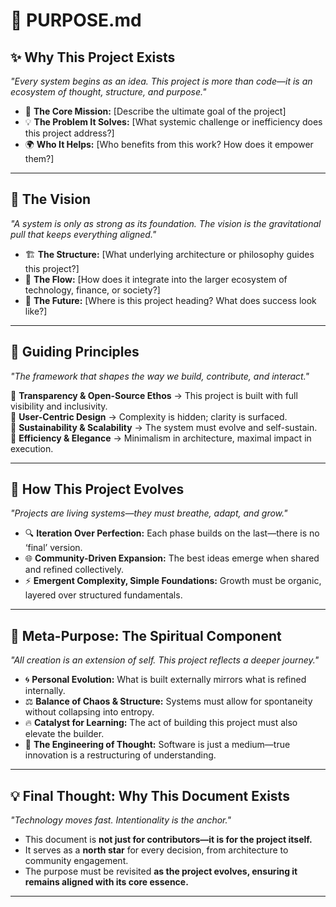 # 🌟 PURPOSE.md  

## ✨ **Why This Project Exists**  
_"Every system begins as an idea. This project is more than code—it is an ecosystem of thought, structure, and purpose."_  

- 🎯 **The Core Mission:** [Describe the ultimate goal of the project]  
- 💡 **The Problem It Solves:** [What systemic challenge or inefficiency does this project address?]  
- 🌍 **Who It Helps:** [Who benefits from this work? How does it empower them?]  

---

## 🔹 **The Vision**  
_"A system is only as strong as its foundation. The vision is the gravitational pull that keeps everything aligned."_  

- 🏗 **The Structure:** [What underlying architecture or philosophy guides this project?]  
- 🔄 **The Flow:** [How does it integrate into the larger ecosystem of technology, finance, or society?]  
- 🚀 **The Future:** [Where is this project heading? What does success look like?]  

---

## 🧭 **Guiding Principles**  
_"The framework that shapes the way we build, contribute, and interact."_  

🔹 **Transparency & Open-Source Ethos** → This project is built with full visibility and inclusivity.  
🔹 **User-Centric Design** → Complexity is hidden; clarity is surfaced.  
🔹 **Sustainability & Scalability** → The system must evolve and self-sustain.  
🔹 **Efficiency & Elegance** → Minimalism in architecture, maximal impact in execution.  

---

## 🔄 **How This Project Evolves**  
_"Projects are living systems—they must breathe, adapt, and grow."_  

- 🔍 **Iteration Over Perfection:** Each phase builds on the last—there is no ‘final’ version.  
- 🌐 **Community-Driven Expansion:** The best ideas emerge when shared and refined collectively.  
- ⚡ **Emergent Complexity, Simple Foundations:** Growth must be organic, layered over structured fundamentals.  

---

## 🌊 **Meta-Purpose: The Spiritual Component**  
_"All creation is an extension of self. This project reflects a deeper journey."_  

- 🌀 **Personal Evolution:** What is built externally mirrors what is refined internally.  
- ⚖️ **Balance of Chaos & Structure:** Systems must allow for spontaneity without collapsing into entropy.  
- 🔥 **Catalyst for Learning:** The act of building this project must also elevate the builder.  
- 🧠 **The Engineering of Thought:** Software is just a medium—true innovation is a restructuring of understanding.  

---

## 💡 **Final Thought: Why This Document Exists**  
_"Technology moves fast. Intentionality is the anchor."_  

- This document is **not just for contributors—it is for the project itself.**  
- It serves as a **north star** for every decision, from architecture to community engagement.  
- The purpose must be revisited **as the project evolves, ensuring it remains aligned with its core essence.**  

---